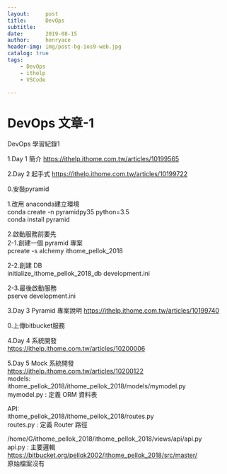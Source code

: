 ```yaml
---
layout:     post
title:      DevOps
subtitle:   
date:       2019-08-15
author:     henryace
header-img: img/post-bg-ios9-web.jpg
catalog: true
tags:
    - DevOps 
    - ithelp
    - VSCode

---
```

# DevOps 文章-1

DevOps 學習紀錄1

1.Day 1 簡介
https://ithelp.ithome.com.tw/articles/10199565

2.Day 2 起手式
https://ithelp.ithome.com.tw/articles/10199722

0.安裝pyramid

1.改用 anaconda建立環境<br>
conda create -n pyramidpy35 python=3.5<br>
conda install pyramid<br>

2.啟動服務前要先<br>
2-1.創建一個 pyramid 專案<br>
pcreate -s alchemy ithome_pellok_2018<br>

2-2.創建 DB<br>
initialize_ithome_pellok_2018_db development.ini<br>

2-3.最後啟動服務<br>
pserve development.ini<br>

3.Day 3 Pyramid 專案說明
https://ithelp.ithome.com.tw/articles/10199740

0.上傳bitbucket服務

4.Day 4 系統開發<br>
https://ithelp.ithome.com.tw/articles/10200006

5.Day 5 Mock 系統開發<br>
https://ithelp.ithome.com.tw/articles/10200122<br>
models:<br>
ithome_pellok_2018/ithome_pellok_2018/models/mymodel.py<br>
mymodel.py : 定義 ORM 資料表<br>

API:<br>
ithome_pellok_2018/ithome_pellok_2018/routes.py<br>
routes.py : 定義 Router 路徑

/home/G/ithome_pellok_2018/ithome_pellok_2018/views/api/api.py<br>
api.py : 主要邏輯<br>
https://bitbucket.org/pellok2002/ithome_pellok_2018/src/master/<br>
原始檔案沒有

